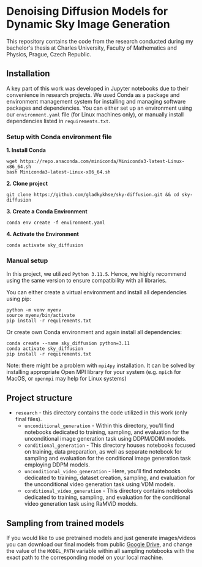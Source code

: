# Denoising Diffusion Models for Dynamic Sky Image Generation

This repository contains the code from the research conducted during my bachelor's thesis at
Charles University, Faculty of Mathematics and Physics, Prague, Czech Republic.

## Installation
A key part of this work was developed in Jupyter notebooks due to their convenience in research projects.
We used Conda as a package and environment management system for installing and managing software packages
and dependencies. You can either set up an environment using our `environment.yaml` file (for Linux machines
only), or manually install dependencies listed in `requirements.txt`.

### Setup with Conda environment file

__1. Install Conda__
```shell
wget https://repo.anaconda.com/miniconda/Miniconda3-latest-Linux-x86_64.sh
bash Miniconda3-latest-Linux-x86_64.sh
```
__2. Clone project__
```shell
git clone https://github.com/gladkykhse/sky-diffusion.git && cd sky-diffusion
```
__3. Create a Conda Environment__
```shell
conda env create -f environment.yaml
```
__4. Activate the Environment__
```shell
conda activate sky_diffusion
```

### Manual setup
In this project, we utilized `Python 3.11.5`. Hence, we highly recommend using the same
version to ensure compatibility with all libraries.

You can either create a virtual environment and install all dependencies using pip:
```shell
python -m venv myenv
source myenv/bin/activate
pip install -r requirements.txt
```

Or create own Conda environment and again install all dependencies:
```shell
conda create --name sky_diffusion python=3.11
conda activate sky_diffusion
pip install -r requirements.txt
```

Note: there might be a problem with `mpi4py` installation. It can be solved by installing
appropriate Open MPI library for your system (e.g. `mpich` for MacOS, or `openmpi` may help
for Linux systems)

## Project structure

- `research` - this directory contains the code utilized in this work (only final files).
  - `unconditional_generation` - Within this directory, you'll find notebooks dedicated to training, sampling, and evaluation for the unconditional image generation task using DDPM/DDIM models.
  - `conditional_generation` - This directory houses notebooks focused on training, data preparation, as well as separate notebook for sampling and evaluation for the conditional image generation task employing DDPM models.
  - `unconditional_video_generation` - Here, you'll find notebooks dedicated to training, dataset creation, sampling, and evaluation for the unconditional video generation task using VDM models.
  - `conditional_video_generation` - This directory contains notebooks dedicated to training, sampling, and evaluation for the conditional video generation task using RaMViD models.

## Sampling from trained models

If you would like to use pretrained models and just generate images/videos you can download our final models
from public [Google Drive](https://drive.google.com/drive/folders/1y152MTtJKnmH_0nJki5FBsSeqUuYfyn4?usp=sharing),
and change the value of the `MODEL_PATH` variable within all sampling notebooks with the exact path to the
corresponding model on your local machine.